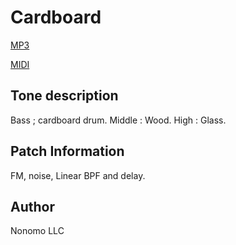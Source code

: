 # Cardboard

[MP3](cardboard.mp3)

[MIDI](cardboard.mid)

## Tone description

Bass ; cardboard drum. Middle : Wood. High : Glass.

## Patch Information

FM, noise, Linear BPF and delay.

## Author

Nonomo LLC